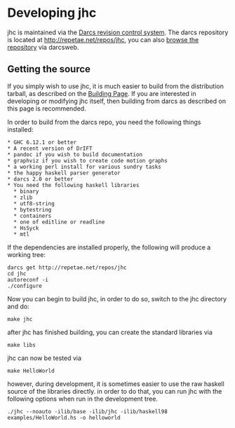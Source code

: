 Developing jhc
==============

jhc is maintained via the [Darcs revision control system](http://darcs.net/).
The darcs repository is located at <http://repetae.net/repos/jhc>, you can also
[browse the repository](http://repetae.net/dw/darcsweb.cgi?r=jhc;a=summary) via
darcsweb.


Getting the source
------------------

If you simply wish to use jhc, it is much easier to build from the distribution
tarball, as described on the [Building Page](building.shtml). If you are interested
in developing or modifying jhc itself, then building from darcs as described on this
page is recommended.

In order to build from the darcs repo, you need the following things installed:

    * GHC 6.12.1 or better
    * A recent version of DrIFT
    * pandoc if you wish to build documentation
    * graphviz if you wish to create code motion graphs
    * a working perl install for various sundry tasks
    * the happy haskell parser generator
    * darcs 2.0 or better
    * You need the following haskell libraries
      * binary
      * zlib
      * utf8-string
      * bytestring
      * containers
      * one of editline or readline
      * HsSyck
      * mtl

If the dependencies are installed properly, the following will produce a working tree:

    darcs get http://repetae.net/repos/jhc
    cd jhc
    autoreconf -i
    ./configure

Now you can begin to build jhc, in order to do so, switch to the jhc directory and do:

    make jhc

after jhc has finished building, you can create the standard libraries via

    make libs

jhc can now be tested via

    make HelloWorld

however, during development, it is sometimes easier to use the raw haskell source of
the libraries directly. in order to do that, you can run jhc with the following
options when run in the development tree.

    ./jhc --noauto -ilib/base -ilib/jhc -ilib/haskell98 examples/HelloWorld.hs -o helloworld

